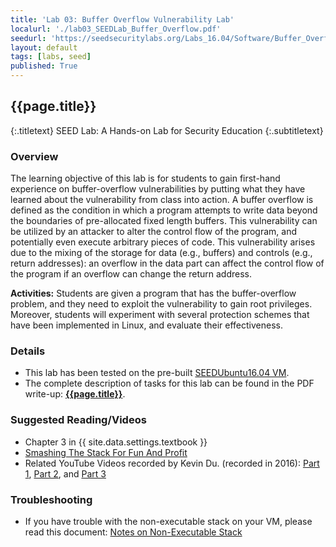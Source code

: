 ```yaml
---
title: 'Lab 03: Buffer Overflow Vulnerability Lab'
localurl: './lab03_SEEDLab_Buffer_Overflow.pdf'
seedurl: 'https://seedsecuritylabs.org/Labs_16.04/Software/Buffer_Overflow'
layout: default
tags: [labs, seed]
published: True
---
```


## {{page.title}}
{:.titletext}
SEED Lab: A Hands-on Lab for Security Education
{:.subtitletext}

### Overview

The learning objective of this lab is for students to gain first-hand experience on buffer-overflow vulnerabilities by putting what they have learned about the vulnerability from class into action. A buffer overflow is defined as the condition in which a program attempts to write data beyond the boundaries of pre-allocated fixed length buffers. This vulnerability can be utilized by an attacker to alter the control flow of the program, and potentially even execute arbitrary pieces of code. This vulnerability arises due to the mixing of the storage for data (e.g., buffers) and controls (e.g., return addresses): an overflow in the data part can affect the control flow of the program if an overflow can change the return address.

**Activities:** Students are given a program that has the buffer-overflow problem, and they need to exploit the vulnerability to gain root privileges. Moreover, students will experiment with several protection schemes that have been implemented in Linux, and evaluate their effectiveness.

### Details

- This lab has been tested on the pre-built [SEEDUbuntu16.04 VM](https://seedsecuritylabs.org/lab_env.html).
- The complete description of tasks for this lab can be found in the PDF write-up: **[{{page.title}}]({{page.localurl}})**.

### Suggested Reading/Videos

- Chapter 3 in {{ site.data.settings.textbook }}
- [Smashing The Stack For Fun And Profit](https://web1.cs.wright.edu/people/faculty/tkprasad/courses/cs781/alephOne.html)
- Related YouTube Videos recorded by Kevin Du. (recorded in 2016):
[Part 1](https://youtu.be/3tUIcmG66y0),
[Part 2](https://youtu.be/eYlZt3yYBqM), and
[Part 3](https://youtu.be/vKE26N4_fIQ)
<!-- - Related video covered in a new Udemy course: [Computer Security: A Hands-on Approach (published in 2020)](https://www.udemy.com/course/du-computer-security/?couponCode=SEED2020FEB). -->

### Troubleshooting

- If you have trouble with the non-executable stack on your VM, please read this document:
[Notes on Non-Executable Stack](https://seedsecuritylabs.org/Labs_16.04/Software/Buffer_Overflow/files/NX.pdf)
